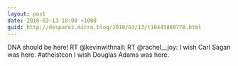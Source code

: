 ```yaml
---
layout: post
date: 2010-03-13 10:00 +1000
guid: http://desparoz.micro.blog/2010/03/13/t10443880778.html
---
```

DNA should be here! RT @kevinwithnall: RT @rachel__joy: I wish Carl Sagan was here. #atheistcon I wish Douglas Adams was here.

